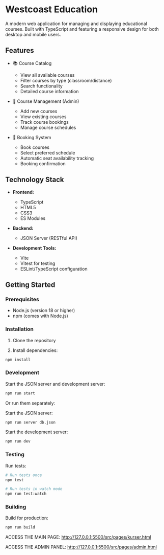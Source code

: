 # Westcoast Education

A modern web application for managing and displaying educational courses. Built with TypeScript and featuring a responsive design for both desktop and mobile users.

## Features

- 📚 Course Catalog

  - View all available courses
  - Filter courses by type (classroom/distance)
  - Search functionality
  - Detailed course information

- 📝 Course Management (Admin)

  - Add new courses
  - View existing courses
  - Track course bookings
  - Manage course schedules

- 📅 Booking System
  - Book courses
  - Select preferred schedule
  - Automatic seat availability tracking
  - Booking confirmation

## Technology Stack

- **Frontend:**

  - TypeScript
  - HTML5
  - CSS3
  - ES Modules

- **Backend:**

  - JSON Server (RESTful API)

- **Development Tools:**
  - Vite
  - Vitest for testing
  - ESLint/TypeScript configuration

## Getting Started

### Prerequisites

- Node.js (version 18 or higher)
- npm (comes with Node.js)

### Installation

1. Clone the repository

2. Install dependencies:

```bash
npm install
```

### Development

Start the JSON server and development server:

```bash
npm run start
```

Or run them separately:

Start the JSON server:

```bash
npm run server db.json
```

Start the development server:

```bash
npm run dev
```

### Testing

Run tests:

```bash
# Run tests once
npm test

# Run tests in watch mode
npm run test:watch
```

### Building

Build for production:

```bash
npm run build
```

ACCESS THE MAIN PAGE:
http://127.0.0.1:5500/src/pages/kurser.html

ACCESS THE ADMIN PANEL:
http://127.0.0.1:5500/src/pages/admin.html
